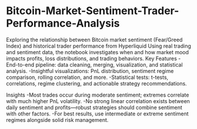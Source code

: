 # Bitcoin-Market-Sentiment-Trader-Performance-Analysis
Exploring the relationship between Bitcoin market sentiment (Fear/Greed Index) and historical trader performance from Hyperliquid
Using real trading and sentiment data, the notebook investigates when and how market mood impacts profits, loss distributions, and trading behaviors.
Key Features
-End-to-end pipeline: data cleaning, merging, visualization, and statistical analysis.
-Insightful visualizations: PnL distribution, sentiment regime comparison, rolling correlation, and more.
-Statistical tests: t-tests, correlations, regime clustering, and actionable strategy recommendations.

Insights
-Most trades occur during moderate sentiment; extremes correlate with much higher PnL volatility.
-No strong linear correlation exists between daily sentiment and profits—robust strategies should combine sentiment with other factors.
-For best results, use intermediate or extreme sentiment regimes alongside solid risk management.
